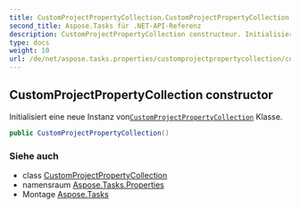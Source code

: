 ```yaml
---
title: CustomProjectPropertyCollection.CustomProjectPropertyCollection
second_title: Aspose.Tasks für .NET-API-Referenz
description: CustomProjectPropertyCollection constructeur. Initialisiert eine neue Instanz vonCustomProjectPropertyCollection Klasse.
type: docs
weight: 10
url: /de/net/aspose.tasks.properties/customprojectpropertycollection/customprojectpropertycollection/
---
```

## CustomProjectPropertyCollection constructor

Initialisiert eine neue Instanz von[`CustomProjectPropertyCollection`](../) Klasse.

```csharp
public CustomProjectPropertyCollection()
```

### Siehe auch

* class [CustomProjectPropertyCollection](../)
* namensraum [Aspose.Tasks.Properties](../../customprojectpropertycollection/)
* Montage [Aspose.Tasks](../../../)


